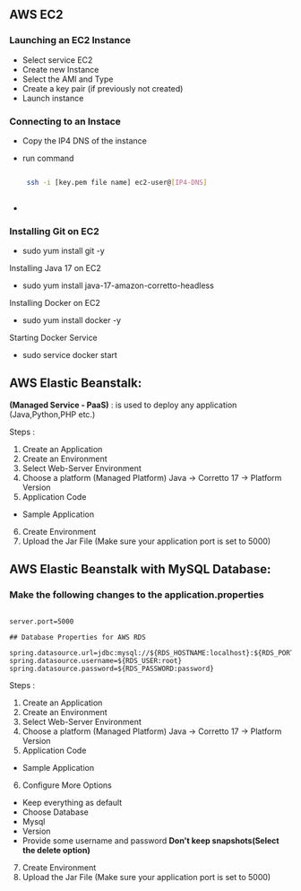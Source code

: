 ## AWS EC2

### Launching an EC2 Instance

- Select service EC2
- Create new Instance
- Select the AMI and Type
- Create a key pair (if previously not created)
- Launch instance


### Connecting to an Instace

- Copy the IP4 DNS of the instance
- run command
	```bash

     ssh -i [key.pem file name] ec2-user@[IP4-DNS] 
     
     ```

-

### Installing Git on EC2

- sudo yum install git -y

Installing Java 17 on EC2

- sudo yum install java-17-amazon-corretto-headless


Installing Docker on EC2

- sudo yum install docker -y


Starting Docker Service

- sudo service docker start


## AWS Elastic Beanstalk:

__(Managed Service - PaaS)__
: is used to deploy any application (Java,Python,PHP etc.)

Steps : 
1. Create an Application
2. Create an Environment
3. Select Web-Server Environment
4. Choose a platform (Managed Platform)
Java -> Corretto 17 -> Platform Version
5. Application Code
 - Sample Application
6. Create Environment
7. Upload the Jar File
(Make sure your application port is set to 5000)

## AWS Elastic Beanstalk with MySQL Database:

### Make the following changes to the application.properties

```properties

server.port=5000

## Database Properties for AWS RDS

spring.datasource.url=jdbc:mysql://${RDS_HOSTNAME:localhost}:${RDS_PORT:3306}/${RDS_DB_NAME:hm_db}
spring.datasource.username=${RDS_USER:root}
spring.datasource.password=${RDS_PASSWORD:password}

```


Steps : 
1. Create an Application
2. Create an Environment
3. Select Web-Server Environment
4. Choose a platform (Managed Platform)
Java -> Corretto 17 -> Platform Version
5. Application Code
 - Sample Application
6. Configure More Options
* Keep everything as default
* Choose Database
* Mysql
* Version
* Provide some username and password
__Don't keep snapshots(Select the delete option)__
 
7. Create Environment
8. Upload the Jar File
(Make sure your application port is set to 5000)

